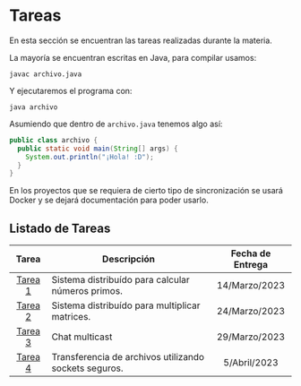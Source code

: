 # Tareas

En esta sección se encuentran las tareas realizadas durante la materia.

La mayoría se encuentran escritas en Java, para compilar usamos:

`javac archivo.java`

Y ejecutaremos el programa con:

`java archivo`

Asumiendo que dentro de `archivo.java` tenemos algo así:

```java
public class archivo {
  public static void main(String[] args) {
    System.out.println("¡Hola! :D");
  }
}
```

En los proyectos que se requiera de cierto tipo de sincronización se usará
Docker y se dejará documentación para poder usarlo.

## Listado de Tareas

|       Tarea        | Descripción                                           | Fecha de Entrega |
| :----------------: | ----------------------------------------------------- | :--------------: |
| [Tarea 1][tarea-1] | Sistema distribuído para calcular números primos.     |  14/Marzo/2023   |
| [Tarea 2][tarea-2] | Sistema distribuído para multiplicar matrices.        |  24/Marzo/2023   |
| [Tarea 3][tarea-3] | Chat multicast                                        |  29/Marzo/2023   |
| [Tarea 4][tarea-4] | Transferencia de archivos utilizando sockets seguros. |   5/Abril/2023   |

[tarea-1]: tarea-1/README.md
[tarea-2]: tarea-2/README.md
[tarea-3]: tarea-3/README.md
[tarea-4]: tarea-4/README.md
